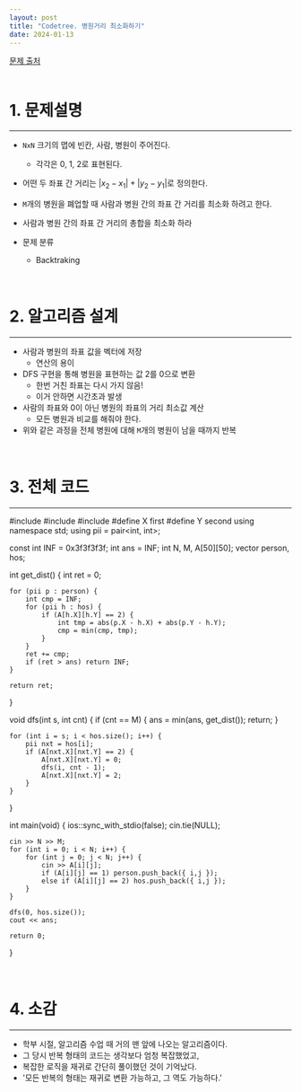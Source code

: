 ```yaml
---
layout: post
title: "Codetree. 병원거리 최소화하기"
date: 2024-01-13
---
```


[문제 출처](https://www.codetree.ai/training-field/frequent-problems/problems/min-of-hospital-distance/) <br/><br/>


# 1. 문제설명
<hr>

- `NxN` 크기의 맵에 빈칸, 사람, 병원이 주어진다.
  - 각각은 0, 1, 2로 표현된다.
- 어떤 두 좌표 간 거리는 $|x_2 - x_1| + |y_2 - y_1|$로 정의한다.
- `M`개의 병원을 폐업할 때 사람과 병원 간의 좌표 간 거리를 최소화 하려고 한다.
- 사람과 병원 간의 좌표 간 거리의 총합을 최소화 하라


- 문제 분류
  - Backtraking


<br/>

# 2. 알고리즘 설계
<hr>

- 사람과 병원의 좌표 값을 벡터에 저장
  - 연산의 용이
- DFS 구현을 통해 병원을 표현하는 값 2를 0으로 변환
  - 한번 거친 좌표는 다시 가지 않음!
  - 이거 안하면 시간초과 발생
- 사람의 좌표와 0이 아닌 병원의 좌표의 거리 최소값 계산
  - 모든 병원과 비교를 해줘야 한다.
- 위와 같은 과정을 전체 병원에 대해 `M`개의 병원이 남을 때까지 반복


<br/>

# 3. 전체 코드
<hr>

#include <iostream>
#include <vector>
#include <queue>
#define X first
#define Y second
using namespace std;
using pii = pair<int, int>;

const int INF = 0x3f3f3f3f;
int ans = INF;
int N, M, A[50][50];
vector<pii> person, hos;

int get_dist() {
	int ret = 0;

	for (pii p : person) {
		int cmp = INF;
		for (pii h : hos) {
			if (A[h.X][h.Y] == 2) {
				int tmp = abs(p.X - h.X) + abs(p.Y - h.Y);
				cmp = min(cmp, tmp);
			}
		}
		ret += cmp;
		if (ret > ans) return INF;
	}

	return ret;
}

void dfs(int s, int cnt) {
	if (cnt == M) {
		ans = min(ans, get_dist());
		return;
	}

	for (int i = s; i < hos.size(); i++) {
		pii nxt = hos[i];
		if (A[nxt.X][nxt.Y] == 2) {
			A[nxt.X][nxt.Y] = 0;
			dfs(i, cnt - 1);
			A[nxt.X][nxt.Y] = 2;
		}
	}
}

int main(void) {
	ios::sync_with_stdio(false);
	cin.tie(NULL);

	cin >> N >> M;
	for (int i = 0; i < N; i++) {
		for (int j = 0; j < N; j++) {
			cin >> A[i][j];
			if (A[i][j] == 1) person.push_back({ i,j });
			else if (A[i][j] == 2) hos.push_back({ i,j });
		}
	}

	dfs(0, hos.size());
	cout << ans;

	return 0;
}

<br/>

# 4. 소감
<hr>

- 학부 시절, 알고리즘 수업 때 거의 맨 앞에 나오는 알고리즘이다.
- 그 당시 반복 형태의 코드는 생각보다 엄청 복잡했었고,
- 복잡한 로직을 재귀로 간단히 풀이했던 것이 기억났다.
- '모든 반복의 형태는 재귀로 변환 가능하고, 그 역도 가능하다.'